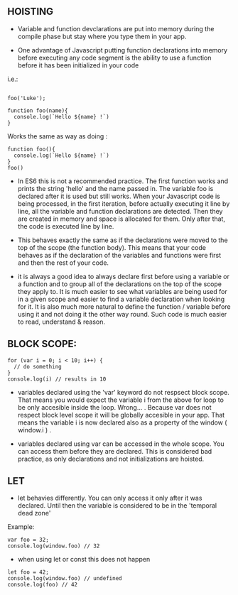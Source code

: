 ## HOISTING 

* Variable and function devclarations are put into memory during the compile phase but stay where you type them in your app. 

* One advantage of Javascript putting function declarations into memory before executing any code segment is the ability to use a function before it has been initialized in your code 




i.e.: 
``` 

foo('Luke'); 

function foo(name){
  console.log(`Hello ${name} !`) 
}
``` 

Works the same as way as doing : 

``` 
function foo(){
  console.log(`Hello ${name} !`) 
}
foo() 
```

 * In ES6 this is not a recommended practice. The first function works and prints the string      'hello' and the name passed in. The variable foo is declared after it is used but still works. When your Javascript code is being processed, in the first iteration, before actually executing it line by line, all the variable and function declarations are detected. Then they are created in memory and space is allocated for them. Only after that, the code is executed line by line. 

 * This behaves exactly the same as if the declarations were moved to the top of the scope (the function body). This means that your code behaves as if the declaration of the variables and functions were first and then the rest of your code. 

 * it is always a good idea to always declare first before using a variable or a function and to group all of the declarations on the top of the scope they apply to. It is much easier to see what variables are being used for in a given scope and easier to find a variable declaration when looking for it. It is also much more natural to define the function / variable before using it and not doing it the other way round. Such code is much easier to read, understand & reason. 


## BLOCK SCOPE: 

```
for (var i = 0; i < 10; i++) { 
  // do something 
}
console.log(i) // results in 10 
``` 

 * variables declared using the 'var' keyword do not respsect block scope. That means you would expect the variable i from the above for loop to be only accesible inside the loop. Wrong... . 
 Because var does not respect block level scope it will be globally accesible in your app. That means the variable i is now declared also as a property of the window ( window.i ) . 

 *  variables declared using var can be accessed in the whole scope. You can access them before they are declared. This is considered bad practice, as only declarations and not initializations are hoisted. 

 ## LET 
  * let behavies differently. You can only access it only after it was declared. Until then the variable is considered to be in the 'temporal dead zone'


  Example: 

  ```
  var foo = 32; 
  console.log(window.foo) // 32 
  ``` 

  * when using let or const this does not happen 

  ``` 
  let foo = 42; 
  console.log(window.foo) // undefined 
  console.log(foo) // 42 
  ```
